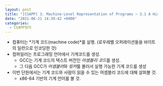 ```yaml
---
layout: post
title: "[CSAPP] 3. Machine-Level Representation of Programs ~ 3.1 A Historical Perspective"
date: "2021-06-21 14:39:42 +0900"
categories:
  - CSAPP정리
---
```

- 컴퓨터는 *기계 코드(machine code)*를 실행.
 (로우레벨 오퍼레이션들을 바이트의 일련으로 인코딩한 것)
- 컴파일러는 프로그래밍 언어에서 기계코드를 생성.
	- GCC는 기계 코드의 텍스트 버전인
	 *어셈블리 코드*를 생성.
	- 그 다음 GCC가 *어셈블러*와 *링커*를
	 불러서 실행 가능한 기계 코드를 생성
- 이번 단원에서는 기계 코드와 사람이 읽을 수 있는 어셈블리
 코드에 대해 살펴볼 것.
	- x86\-64 기반의 기계 언어를 볼 것.
